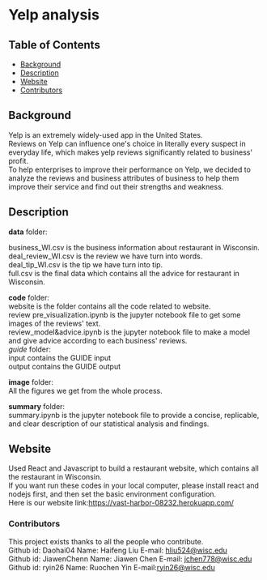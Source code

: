 # Yelp analysis

## Table of Contents

- [Background](#background)
- [Description](#description)
- [Website](#usage)
- [Contributors](#contributors)

## Background

Yelp is an extremely widely-used app in the United States. <br/>
Reviews on Yelp can influence one's choice in literally every suspect in everyday life, which makes yelp reviews significantly related to business' profit. <br/>
To help enterprises to improve their performance on Yelp, we decided to analyze the reviews and business attributes of business to help them improve their service and find out their strengths and weakness.<br/>

## Description

**data** folder:<br/>

business_WI.csv is the business information about restaurant in Wisconsin.<br/>
deal_review_WI.csv is the review we have turn into words.<br/>
deal_tip_WI.csv is the tip we have turn into tip.<br/>
full.csv is the final data which contains all the advice for restaurant in Wisconsin.<br/>


**code** folder:<br/>
website is the folder contains all the code related to website.<br/>
review pre_visualization.ipynb is the jupyter notebook file to get some images of the reviews' text.<br/>
review_model&advice.ipynb is the jupyter notebook file to make a model and give advice according to each business' reviews.<br/>
*guide* folder:<br/>
input contains the GUIDE input<br/>
output contains the GUIDE output<br/>


**image** folder:<br/>
All the figures we get from the whole process.<br/>

**summary** folder:<br/>
summary.ipynb is the jupyter notebook file to provide a concise, replicable, and clear description of our statistical analysis and findings.<br/>


## Website

Used React and Javascript to build a restaurant website, which contains all the restaurant in Wisconsin.<br/>
If you want run these codes in your local computer, please install react and nodejs first, and then set the basic environment configuration.<br/>
Here is our website link:https://vast-harbor-08232.herokuapp.com/<br/>

### Contributors
This project exists thanks to all the people who contribute.<br/>
Github id: Daohai04 Name: Haifeng Liu E-mail: hliu524@wisc.edu<br/>
Github id: JiawenChenn Name: Jiawen Chen E-mail: jchen778@wisc.edu<br/>
Github id: ryin26 Name: Ruochen Yin E-mail:ryin26@wisc.edu<br/>
